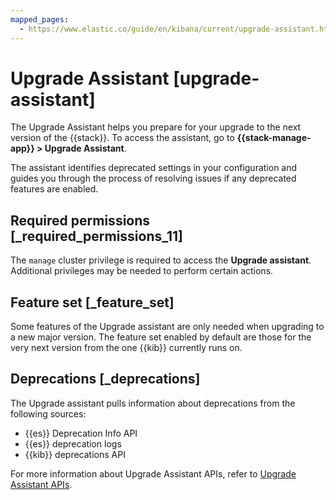 ```yaml
---
mapped_pages:
  - https://www.elastic.co/guide/en/kibana/current/upgrade-assistant.html
---
```


# Upgrade Assistant [upgrade-assistant]

The Upgrade Assistant helps you prepare for your upgrade to the next version of the {{stack}}. To access the assistant, go to **{{stack-manage-app}} > Upgrade Assistant**.

The assistant identifies deprecated settings in your configuration and guides you through the process of resolving issues if any deprecated features are enabled.


## Required permissions [_required_permissions_11] 

The `manage` cluster privilege is required to access the **Upgrade assistant**. Additional privileges may be needed to perform certain actions.


## Feature set [_feature_set] 

Some features of the Upgrade assistant are only needed when upgrading to a new major version. The feature set enabled by default are those for the very next version from the one {{kib}} currently runs on.


## Deprecations [_deprecations] 

The Upgrade assistant pulls information about deprecations from the following sources:

* {{es}} Deprecation Info API
* {{es}} deprecation logs
* {{kib}} deprecations API

For more information about Upgrade Assistant APIs, refer to [Upgrade Assistant APIs](https://www.elastic.co/guide/en/kibana/current/upgrade-assistant-api.html).

